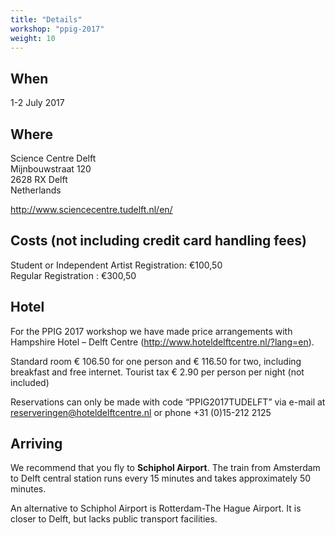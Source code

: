 ```yaml
---
title: "Details"
workshop: "ppig-2017"
weight: 10
---
```


## When

1-2 July 2017

## Where

Science Centre Delft \
Mijnbouwstraat 120 \
2628 RX Delft \
Netherlands

http://www.sciencecentre.tudelft.nl/en/

## Costs (not including credit card handling fees)

Student or Independent Artist Registration: €100,50 \
Regular Registration : €300,50

## Hotel

For the PPIG 2017 workshop we have made price arrangements with Hampshire Hotel – Delft Centre (http://www.hoteldelftcentre.nl/?lang=en).

Standard room € 106.50 for one person and € 116.50 for two, including breakfast and free internet. Tourist tax € 2.90 per person per night (not included)

Reservations can only be made with code “PPIG2017TUDELFT” via e-mail at reserveringen@hoteldelftcentre.nl or phone +31 (0)15-212 2125

## Arriving

We recommend that you fly to **Schiphol Airport**. The train from Amsterdam to Delft central station runs every 15 minutes and takes approximately 50 minutes.

An alternative to Schiphol Airport is Rotterdam-The Hague Airport. It is closer to Delft, but lacks public transport facilities.
